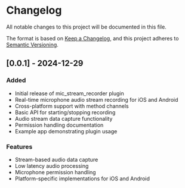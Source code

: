 # Changelog

All notable changes to this project will be documented in this file.

The format is based on [Keep a Changelog](https://keepachangelog.com/en/1.0.0/),
and this project adheres to [Semantic Versioning](https://semver.org/spec/v2.0.0.html).

## [0.0.1] - 2024-12-29

### Added

- Initial release of mic_stream_recorder plugin
- Real-time microphone audio stream recording for iOS and Android
- Cross-platform support with method channels
- Basic API for starting/stopping recording
- Audio stream data capture functionality
- Permission handling documentation
- Example app demonstrating plugin usage

### Features

- Stream-based audio data capture
- Low latency audio processing
- Microphone permission handling
- Platform-specific implementations for iOS and Android
